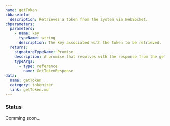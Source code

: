 ```yaml
---
name: getToken
cbbaseinfo:
  description: Retrieves a token from the system via WebSocket.
cbparameters:
  parameters:
    - name: key
      typeName: string
      description: The key associated with the token to be retrieved.
  returns:
    signatureTypeName: Promise
    description: A promise that resolves with the response from the get token event.
    typeArgs:
      - type: reference
        name: GetTokenResponse
data:
  name: getToken
  category: tokenizer
  link: getToken.md
---
```

<CBBaseInfo/> 
 <CBParameters/>



### Status 

Comming soon...